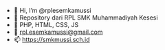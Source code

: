 - 👋 Hi, I’m @rplesemkamussi
- 👀 Repository dari RPL SMK Muhammadiyah Kesesi
- 🌱 PHP, HTML, CSS, JS
- 💞️ rpl.esemkamussi@gmail.com
- 📫 https://smkmussi.sch.id

<!---
rplesemkamussi/rplesemkamussi is a ✨ special ✨ repository because its `README.md` (this file) appears on your GitHub profile.
You can click the Preview link to take a look at your changes.
--->
